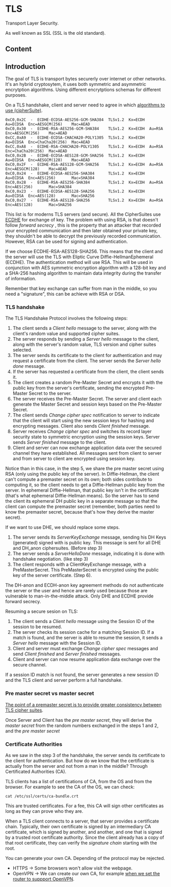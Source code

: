 # TLS

Transport Layer Security.

As well known as SSL (SSL is the old standard).

## Content

## Introduction

The goal of TLS is transport bytes securerly over internet or other networks. It's an hybrid cryptosytem, it uses both symmetric and asymmetric encrytption algorithms. Using different encrytptions schemas for different purposes.

On a TLS handshake, client and server need to agree in which [algorithms to use (cipherSuite)](https://wiki.mozilla.org/Security/Server_Side_TLS).
```
0xC0,0x2C  -  ECDHE-ECDSA-AES256-GCM-SHA384  TLSv1.2  Kx=ECDH  Au=ECDSA  Enc=AESGCM(256)    Mac=AEAD
0xC0,0x30  -  ECDHE-RSA-AES256-GCM-SHA384    TLSv1.2  Kx=ECDH  Au=RSA    Enc=AESGCM(256)    Mac=AEAD
0xCC,0xA9  -  ECDHE-ECDSA-CHACHA20-POLY1305  TLSv1.2  Kx=ECDH  Au=ECDSA  Enc=ChaCha20(256)  Mac=AEAD
0xCC,0xA8  -  ECDHE-RSA-CHACHA20-POLY1305    TLSv1.2  Kx=ECDH  Au=RSA    Enc=ChaCha20(256)  Mac=AEAD
0xC0,0x2B  -  ECDHE-ECDSA-AES128-GCM-SHA256  TLSv1.2  Kx=ECDH  Au=ECDSA  Enc=AESGCM(128)    Mac=AEAD
0xC0,0x2F  -  ECDHE-RSA-AES128-GCM-SHA256    TLSv1.2  Kx=ECDH  Au=RSA    Enc=AESGCM(128)    Mac=AEAD
0xC0,0x24  -  ECDHE-ECDSA-AES256-SHA384      TLSv1.2  Kx=ECDH  Au=ECDSA  Enc=AES(256)       Mac=SHA384
0xC0,0x28  -  ECDHE-RSA-AES256-SHA384        TLSv1.2  Kx=ECDH  Au=RSA    Enc=AES(256)       Mac=SHA384
0xC0,0x23  -  ECDHE-ECDSA-AES128-SHA256      TLSv1.2  Kx=ECDH  Au=ECDSA  Enc=AES(128)       Mac=SHA256
0xC0,0x27  -  ECDHE-RSA-AES128-SHA256        TLSv1.2  Kx=ECDH  Au=RSA    Enc=AES(128)       Mac=SHA256
```

This list is for moderns TLS servers (and secure). All the CipherSuites use [ECDHE](https://www.peerlyst.com/posts/a-technical-rant-about-the-different-e-s-in-ssl-tls) for exchange of key. The problem with using RSA, is that doesn't follow *forward secrecy* , this is the property that an attacker that recorded your encrypted communication and then later obtained your private key, they shouldn't be able to decrypt the previously recorded communication. However, RSA can be used for signing and authentication.

If we choose ECDHE-RSA-AES128-SHA256. This means that the client and the server will use the TLS with Eliptic Curve Diffie-HellmanEphemeral (ECDHE). The authentication method will use RSA. This will be used in conjunction with AES symmetric encryption algorithm with a 128-bit key and a SHA-256 hashing algorithm to maintain data integrity during the transfer of information.

Remember that key exchange can suffer from man in the middle, so you need a "signature", this can be achieve with RSA or DSA.

### TLS handshake
The TLS Handshake Protocol involves the following steps:

1. The client sends a *Client hello* message to the server, along with the client's random value and supported cipher suites.
2. The server responds by sending a *Server hello* message to the client, along with the server's random value, TLS version and cipher suites selected.
3. The server sends its certificate to the client for authentication and may request a certificate from the client. The server sends the *Server hello done* message.
4. If the server has requested a certificate from the client, the client sends it.
5. The client creates a random Pre-Master Secret and encrypts it with the public key from the server's certificate, sending the encrypted Pre-Master Secret to the server.
6. The server receives the Pre-Master Secret. The server and client each generate the Master Secret and session keys based on the Pre-Master Secret.
7. The client sends *Change cipher spec* notification to server to indicate that the client will start using the new session keys for hashing and encrypting messages. Client also sends *Client finished* message.
8. Server receives *Change cipher spec* and switches its record layer security state to symmetric encryption using the session keys. Server sends *Server finished* message to the client.
9. Client and server can now exchange application data over the secured channel they have established. All messages sent from client to server and from server to client are encrypted using session key.

Notice than in this case, in the step 5, we share the pre master secret using RSA (only using the public key of the server).
In Diffie-Hellman, the client can't compute a premaster secret on its own; both sides contribute to computing it, so the client needs to get a Diffie-Hellman public key from the server. In ephemeral Diffie-Hellman, that public key isn't in the certificate (that's what ephemeral Diffie-Hellman means). So the server has to send the client its ephemeral DH public key in a separate message so that the client can compute the premaster secret (remember, both parties need to know the premaster secret, because that's how they derive the master secret).

If we want to use DHE, we should replace some steps.
1. The server sends its *ServerKeyExchange* message, sending his DH Keys (generated) signed with is public key. This message is sent for all DHE and DH_anon ciphersuites. (Before step 3)
2. The server sends a *ServerHelloDone* message, indicating it is done with handshake negotiation. (like step 3)
3. The client responds with a ClientKeyExchange message, with a PreMasterSecret. This PreMasterSecret is encrypted using the public key of the server certificate. (Step 6).

The DH-anon and ECDH-anon key agreement methods do not authenticate the server or the user and hence are rarely used because those are vulnerable to man-in-the-middle attack. Only DHE and ECDHE provide forward secrecy. 

Resuming a secure sesion on TLS:
1. The client sends a *Client hello* message using the Session ID of the session to be resumed.
2. The server checks its session cache for a matching Session ID. If a match is found, and the server is able to resume the session, it sends a *Server hello* message with the Session ID.
3. Client and server must exchange *Change cipher spec* messages and send *Client finished* and *Server finished* messages.
4. Client and server can now resume application data exchange over the secure channel.

If a session ID match is not found, the server generates a new session ID and the TLS client and server perform a full handshake.

### Pre master secret vs master secret
[The point of a premaster secret is to provide greater consistency between TLS cipher suites](https://crypto.stackexchange.com/questions/24780/what-is-the-purpose-of-pre-master-secret-in-ssl-tls). 

Once Server and Client has the *pre master secret*, they will derive the *master secret* from the random numbers exchanged in the steps 1 and 2, and the *pre master secret*

### Certificate Authorities
As we saw in the step 3 of the handshake, the server sends its certificate to the client for authentication. But how do we know that the certificate is actually from the server and not from a man in the middle? Through Certificated Authorities (CA).

TLS clients has a list of certifications of CA, from the OS and from the browser.
For example to see the CA of the OS, we can check:
```
cat /etc/ssl/certs/ca-bundle.crt
```

This are trusted certificates. For a fee, this CA will sign other certificates as long as they can prove who they are.

When a TLS client connects to a server, that server provides a certificate chain. Typically, their own certificate is signed by an intermediary CA certificate, which is signed by another, and another, and one that is signed by a trusted root certificate authority. Since the client already has a copy of that root certificate, they can verify the *signature chain* starting with the root.

You can generate your own CA. Depending of the protocol may be rejected.
- HTTPS -> Some browsers won't allow visit the webpage.
- OpenVPN -> We can create our own CA, for example [when we set the router to suppport OpenVPN](https://www.forshee.me/2016/03/16/ubiquiti-edgerouter-lite-setup-part-5-openvpn-setup.html).
